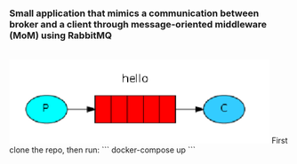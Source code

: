 ### Small application that mimics a communication between broker and a client through message-oriented middleware (MoM) using RabbitMQ
 <br> 
<img src="https://github.com/Minahhh666/Simple-RabbitMQ/blob/8ddf69c7ffc5085c12f550cf5297186694f11a34/image.png">
First clone the repo, then run:
```
docker-compose up
```

